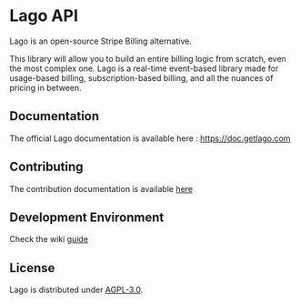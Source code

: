 # Lago API

Lago is an open-source Stripe Billing alternative.

This library will allow you to build an entire billing logic from scratch, even the most complex one. Lago is a real-time event-based library made for usage-based billing, subscription-based billing, and all the nuances of pricing in between.

## Documentation

The official Lago documentation is available here : https://doc.getlago.com

## Contributing

The contribution documentation is available [here](https://github.com/getlago/lago-api/blob/main/CONTRIBUTING.md)

## Development Environment

Check the wiki [guide](https://github.com/getlago/lago-api/wiki)

## License

Lago is distributed under [AGPL-3.0](LICENSE).